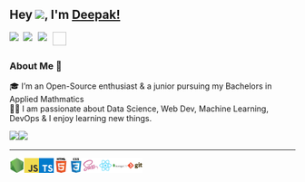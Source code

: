 ## Hey <img src="https://github.com/TheDudeThatCode/TheDudeThatCode/blob/master/Assets/Hi.gif" width="29px">, I'm [Deepak!](//http://deepak-dev.tech/) 

<a href="https://www.linkedin.com/in/deepak-dubey-b921a1178/">
  <img align="left" width="24px" src="https://cdn.jsdelivr.net/npm/simple-icons@v3/icons/linkedin.svg"  />
</a>
<a href="https://twitter.com/thatdeepak">
  <img align="left" width="26px" src="https://cdn.jsdelivr.net/npm/simple-icons@v3/icons/twitter.svg" />
</a>
<a href="Dubeydallen@gmail.com">
  <img align="left" width="26px" src="https://cdn.jsdelivr.net/npm/simple-icons@v3/icons/gmail.svg" />
</a>
</a>
<a href="https://dev.to/deepakdu">
  <img <svg xmlns="http://www.w3.org/2000/svg" width="24" height="24" viewBox="0 0 24 24" style="fill:rgba(0, 0, 0, 1);transform:;-ms-filter:"><path d="M7.826,10.083C7.67,9.967,7.514,9.908,7.358,9.908H6.657v4.198h0.701c0.156,0,0.313-0.059,0.469-0.175 c0.155-0.117,0.233-0.292,0.233-0.525v-2.798C8.061,10.375,7.981,10.2,7.826,10.083L7.826,10.083z M19.236,3H4.764 C3.791,3,3.002,3.787,3,4.76v14.48C3.002,20.213,3.791,21,4.764,21h14.473c0.973,0,1.762-0.787,1.764-1.76V4.76 C20.998,3.787,20.209,3,19.236,3z M9.195,13.414c0,0.755-0.466,1.901-1.942,1.898H5.389V8.665h1.903 c1.424,0,1.902,1.144,1.903,1.899V13.414L9.195,13.414z M13.24,9.852H11.1v1.544h1.309v1.188H11.1v1.543h2.142v1.188h-2.498 c-0.449,0.011-0.821-0.343-0.833-0.792V9.497c-0.011-0.448,0.344-0.82,0.792-0.832h2.539L13.24,9.852L13.24,9.852z M17.405,14.484 c-0.531,1.235-1.481,0.99-1.906,0l-1.548-5.818h1.309l1.193,4.569l1.188-4.569h1.31L17.405,14.484L17.405,14.484z"></path></svg>
</a>

<br />

### About Me 🚀
🎓 I’m an Open-Source enthusiast & a junior pursuing my Bachelors in Applied Mathmatics </br>
👨‍💻  I am passionate about Data Science, Web Dev, Machine Learning, DevOps & I enjoy learning new things. </br>

<a href="https://github.com/Deepak-du">
    <img align="left" src="https://github-readme-stats.vercel.app/api/top-langs/?username=ktoxcon&title_color=002573&text_color=002573" />
  </a>
  <a href="https://github.com/Deepak-du">
    <img src="https://github-readme-stats.vercel.app/api?username=deepak-du&title_color=002573&show_icons=true&3&icon_color=28057D" />
  </a>
  <hr>
  <img align="left" alt="Node.js" width="26px" src="https://raw.githubusercontent.com/github/explore/80688e429a7d4ef2fca1e82350fe8e3517d3494d/topics/nodejs/nodejs.png" />
  <img align="left" alt="JS" width="26px" src="https://raw.githubusercontent.com/github/explore/80688e429a7d4ef2fca1e82350fe8e3517d3494d/topics/javascript/javascript.png"/>
  <img align="left" alt="TS" width="26px" src="https://raw.githubusercontent.com/github/explore/80688e429a7d4ef2fca1e82350fe8e3517d3494d/topics/typescript/typescript.png"/>
  <img align="left" alt="HTML5" width="26px" src="https://raw.githubusercontent.com/github/explore/80688e429a7d4ef2fca1e82350fe8e3517d3494d/topics/html/html.png" />
  <img align="left" alt="CSS3" width="26px" src="https://raw.githubusercontent.com/github/explore/80688e429a7d4ef2fca1e82350fe8e3517d3494d/topics/css/css.png" />
  <img align="left" alt="Sass" width="26px" src="https://raw.githubusercontent.com/github/explore/80688e429a7d4ef2fca1e82350fe8e3517d3494d/topics/sass/sass.png" />
  <img align="left" alt="React" width="26px" src="https://raw.githubusercontent.com/github/explore/80688e429a7d4ef2fca1e82350fe8e3517d3494d/topics/react/react.png" />
  <img align="left" alt="MongoDB" width="26px" src="https://raw.githubusercontent.com/github/explore/80688e429a7d4ef2fca1e82350fe8e3517d3494d/topics/mongodb/mongodb.png" />
  <img align="left" alt="Git" width="26px" src="https://raw.githubusercontent.com/github/explore/80688e429a7d4ef2fca1e82350fe8e3517d3494d/topics/git/git.png" />

